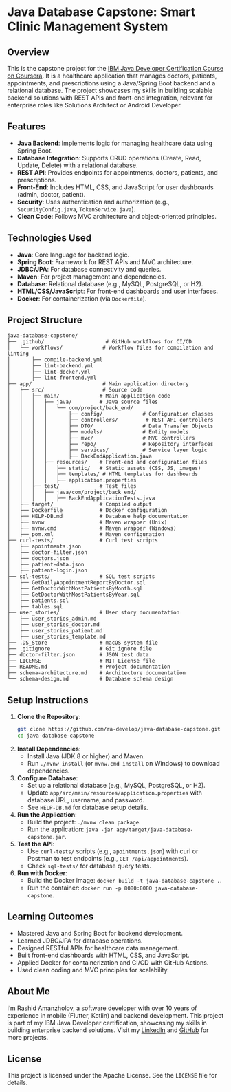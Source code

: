 # Java Database Capstone: Smart Clinic Management System

## Overview
This is the capstone project for the [IBM Java Developer Certification Course on Coursera](https://www.coursera.org/professional-certificates/ibm-full-stack-software-developer). It is a healthcare application that manages doctors, patients, appointments, and prescriptions using a Java/Spring Boot backend and a relational database. The project showcases my skills in building scalable backend solutions with REST APIs and front-end integration, relevant for enterprise roles like Solutions Architect or Android Developer.

## Features
- **Java Backend**: Implements logic for managing healthcare data using Spring Boot.
- **Database Integration**: Supports CRUD operations (Create, Read, Update, Delete) with a relational database.
- **REST API**: Provides endpoints for appointments, doctors, patients, and prescriptions.
- **Front-End**: Includes HTML, CSS, and JavaScript for user dashboards (admin, doctor, patient).
- **Security**: Uses authentication and authorization (e.g., `SecurityConfig.java`, `TokenService.java`).
- **Clean Code**: Follows MVC architecture and object-oriented principles.

## Technologies Used
- **Java**: Core language for backend logic.
- **Spring Boot**: Framework for REST APIs and MVC architecture.
- **JDBC/JPA**: For database connectivity and queries.
- **Maven**: For project management and dependencies.
- **Database**: Relational database (e.g., MySQL, PostgreSQL, or H2).
- **HTML/CSS/JavaScript**: For front-end dashboards and user interfaces.
- **Docker**: For containerization (via `Dockerfile`).

## Project Structure
```
java-database-capstone/
├── .github/                    # GitHub workflows for CI/CD
│   └── workflows/             # Workflow files for compilation and linting
│       ├── compile-backend.yml
│       ├── lint-backend.yml
│       ├── lint-docker.yml
│       ├── lint-frontend.yml
├── app/                       # Main application directory
│   ├── src/                   # Source code
│   │   ├── main/             # Main application code
│   │   │   ├── java/         # Java source files
│   │   │   │   └── com/project/back_end/
│   │   │   │       ├── config/             # Configuration classes
│   │   │   │       ├── controllers/         # REST API controllers
│   │   │   │       ├── DTO/                # Data Transfer Objects
│   │   │   │       ├── models/             # Entity models
│   │   │   │       ├── mvc/                # MVC controllers
│   │   │   │       ├── repo/               # Repository interfaces
│   │   │   │       ├── services/           # Service layer logic
│   │   │   │       ├── BackEndApplication.java
│   │   │   ├── resources/    # Front-end and configuration files
│   │   │   │   ├── static/   # Static assets (CSS, JS, images)
│   │   │   │   ├── templates/ # HTML templates for dashboards
│   │   │   │   ├── application.properties
│   │   ├── test/             # Test files
│   │   │   ├── java/com/project/back_end/
│   │   │   │   ├── BackEndApplicationTests.java
│   ├── target/               # Compiled output
│   ├── Dockerfile            # Docker configuration
│   ├── HELP-DB.md            # Database help documentation
│   ├── mvnw                  # Maven wrapper (Unix)
│   ├── mvnw.cmd              # Maven wrapper (Windows)
│   ├── pom.xml               # Maven configuration
├── curl-tests/               # Curl test scripts
│   ├── apointments.json
│   ├── doctor-filter.json
│   ├── doctors.json
│   ├── patient-data.json
│   ├── patient-login.json
├── sql-tests/                # SQL test scripts
│   ├── GetDailyAppointmentReportByDoctor.sql
│   ├── GetDoctorWithMostPatientsByMonth.sql
│   ├── GetDoctorWithMostPatientsByYear.sql
│   ├── patients.sql
│   ├── tables.sql
├── user_stories/             # User story documentation
│   ├── user_stories_admin.md
│   ├── user_stories_doctor.md
│   ├── user_stories_patient.md
│   ├── user_stories_template.md
├── .DS_Store                 # macOS system file
├── .gitignore                # Git ignore file
├── doctor-filter.json        # JSON test data
├── LICENSE                   # MIT License file
├── README.md                 # Project documentation
├── schema-architecture.md    # Architecture documentation
└── schema-design.md          # Database schema design
```

## Setup Instructions
1. **Clone the Repository**:
   ```bash
   git clone https://github.com/ra-develop/java-database-capstone.git
   cd java-database-capstone
   ```
2. **Install Dependencies**:
   - Install Java (JDK 8 or higher) and Maven.
   - Run `./mvnw install` (or `mvnw.cmd install` on Windows) to download dependencies.
3. **Configure Database**:
   - Set up a relational database (e.g., MySQL, PostgreSQL, or H2).
   - Update `app/src/main/resources/application.properties` with database URL, username, and password.
   - See `HELP-DB.md` for database setup details.
4. **Run the Application**:
   - Build the project: `./mvnw clean package`.
   - Run the application: `java -jar app/target/java-database-capstone.jar`.
5. **Test the API**:
   - Use `curl-tests/` scripts (e.g., `apointments.json`) with curl or Postman to test endpoints (e.g., `GET /api/appointments`).
   - Check `sql-tests/` for database query tests.
6. **Run with Docker**:
   - Build the Docker image: `docker build -t java-database-capstone .`.
   - Run the container: `docker run -p 8080:8080 java-database-capstone`.

## Learning Outcomes
- Mastered Java and Spring Boot for backend development.
- Learned JDBC/JPA for database operations.
- Designed RESTful APIs for healthcare data management.
- Built front-end dashboards with HTML, CSS, and JavaScript.
- Applied Docker for containerization and CI/CD with GitHub Actions.
- Used clean coding and MVC principles for scalability.

## About Me
I’m Rashid Amanzholov, a software developer with over 10 years of experience in mobile (Flutter, Kotlin) and backend development. This project is part of my IBM Java Developer certification, showcasing my skills in building enterprise backend solutions. Visit my [LinkedIn](https://www.linkedin.com/in/rashid-amanzholov) and [GitHub](https://github.com/ra-develop) for more projects.

## License
This project is licensed under the Apache License. See the `LICENSE` file for details.